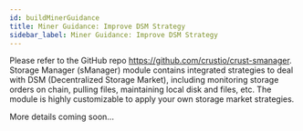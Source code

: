 ```yaml
---
id: buildMinerGuidance
title: Miner Guidance: Improve DSM Strategy 
sidebar_label: Miner Guidance: Improve DSM Strategy 
---
```


Please refer to the GitHub repo https://github.com/crustio/crust-smanager. Storage Manager (sManager) module contains integrated strategies to deal with DSM (Decentralized Storage Market), including monitoring storage orders on chain, pulling files, maintaining local disk and files, etc. The module is highly customizable to apply your own storage market strategies. 

More details coming soon...
